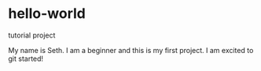 # hello-world
tutorial project

My name is Seth. I am a beginner and this is my first project. I am excited to git started!
